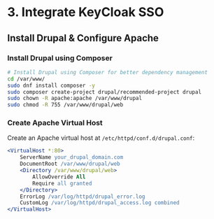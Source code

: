 # 3. Integrate KeyCloak SSO
## Install Drupal & Configure Apache

### Install Drupal using Composer

```bash
# Install Drupal using Composer for better dependency management
cd /var/www/
sudo dnf install composer -y
sudo composer create-project drupal/recommended-project drupal
sudo chown -R apache:apache /var/www/drupal
sudo chmod -R 755 /var/www/drupal/web
```

### Create Apache Virtual Host

Create an Apache virtual host at `/etc/httpd/conf.d/drupal.conf`:

```apache
<VirtualHost *:80>
    ServerName your_drupal_domain.com
    DocumentRoot /var/www/drupal/web
    <Directory /var/www/drupal/web>
        AllowOverride All
        Require all granted
    </Directory>
    ErrorLog /var/log/httpd/drupal_error.log
    CustomLog /var/log/httpd/drupal_access.log combined
</VirtualHost>
```


